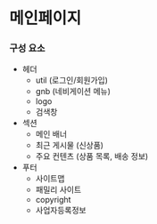 # 메인페이지

### 구성 요소
- 헤더
    - util (로그인/회원가입)
    - gnb (네비게이션 메뉴)
    - logo
    - 검색창
- 섹션
    - 메인 배너
    - 최근 게시물 (신상품)
    - 주요 컨텐츠 (상품 목록, 배송 정보)
- 푸터
    - 사이트맵
    - 패밀리 사이트
    - copyright
    - 사업자등록정보